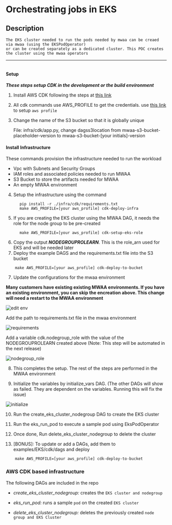 # Orchestrating jobs in EKS

## Description

```
The EKS cluster needed to run the pods needed by mwaa can be creaed via mwaa (using the EKSPodOperator) 
or can be created separately as a dedicated cluster. This POC creates the cluster using the mwaa operators

```

---

```
```

#### Setup

**_These steps setup CDK in the development or the build environment_**

1. Install AWS CDK following the steps at [this link](https://docs.aws.amazon.com/cdk/v2/guide/getting_started.html)

2. All cdk commands use AWS_PROFILE to get the credentials.
   use [this link](https://docs.aws.amazon.com/cli/latest/userguide/cli-configure-profiles.html) to
   setup ```aws profile```
3. Change the name of the S3 bucket so that it is globally unique

      File: infra/cdk/app.py, 
      change dagss3location from mwaa-s3-bucket-placeholder-version to mwaa-s3-bucket-[your initials]-version

#### Install Infrastructure

These commands provision the infrastructure needed to run the workload

- Vpc with Subnets and Security Groups
- IAM roles and associated policies needed to run MWAA
- S3 Bucket to store the artifacts needed for MWAA
- An empty MWAA environment

4. Setup the infrastructure using the command

```shell
      pip install -r ./infra/cdk/requirements.txt
      make AWS_PROFILE=[your aws_profile] cdk-deploy-infra
```    

5. If you are creating the EKS cluster using the MWAA DAG, it needs the role for the node group to be pre-created

```shell
      make AWS_PROFILE=[your aws_profile] cdk-setup-eks-role
```
6. Copy the output **_NODEGROUPROLEARN_**. This is the role_arn used for EKS and will be needed later
7. Deploy the example DAGS and the requirements.txt file into the S3 bucket

```shell
    make AWS_PROFILE=[your aws_profile] cdk-deploy-to-bucket
```

7. Update the configurations for the mwaa environment

**Many customers have existing existing MWAA environments. If you have an existing environment, you can skip the encreation above. This change will need a restart to the MWAA environment**

![edit env](../../images/edit_environment.png)


Add the path to requirements.txt file in the mwaa environment

![requirements](../../images/requirements.png)

Add a variable cdk.nodegroup_role with the value of the NODEGROUPROLEARN created above (Note: This step will be automated in the next release)

![nodegroup_role](../../images/nodegroup_variable.png)

8. This completes the setup. The rest of the steps are performed in the MWAA environment

9. Initialize the variables by initialize_vars DAG. (The other DAGs will show as failed. They are dependent on the variables. Running this will fix the issue) 

![initialize](../../images/initialize_vars.png)

10. Run the create_eks_cluster_nodegroup DAG to create the EKS cluster

11. Run the eks_run_pod to execute a sample pod using EksPodOperator

12. Once done, Run delete_eks_cluster_nodegroup to delete the cluster

13. [BONUS]: To update or add a DAGs, add them to examples/EKS/cdk/dags and deploy

```shell
    make AWS_PROFILE=[your aws_profile] cdk-deploy-to-bucket
```

### AWS CDK based infrastructure

The following DAGs are included in the repo

- *create_eks_cluster_nodegroup:* creates the ```EKS cluster and nodegroup```

- *eks_run_pod:* runs a sample ```pod``` on the created ```EKS cluster```

- *delete_eks_cluster_nodegroup:* deletes the previously created ```node group and EKS Cluster```

